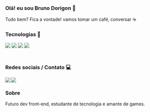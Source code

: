 ### Olá! eu sou Bruno Dorigon 👋

<p>Tudo bem? Fica a vontade! vamos tomar um café, conversar ☕</p>

### Tecnologias 🚀

<div style="display: flex; gap: 4px; margin-bottom: 10px">
  <img src="https://img.shields.io/badge/HTML5-E34F26?style=for-the-badge&logo=html5&logoColor=white">
  <img src="https://img.shields.io/badge/CSS3-1572B6?style=for-the-badge&logo=css3&logoColor=white">
  <img src="https://img.shields.io/badge/JavaScript-F7DF1E?style=for-the-badge&logo=javascript&logoColor=black">
  <img src="https://img.shields.io/badge/GIT-E44C30?style=for-the-badge&logo=git&logoColor=white">
</div>


  <img src="https://github-readme-stats.vercel.app/api?username=DorigonBruno&show_icons=true&theme=dracula" alt="" />

  <img src="https://github-readme-stats.vercel.app/api/top-langs/?username=DorigonBruno&layout=compact&langs_count=7&theme=dracula" alt="" />


### Redes sociais / Contato 💻

<div style="display: flex; gap: 2px">
  <a href="https://www.linkedin.com/in/bruno-santos-dorigon-63b54a219/">
    <img src="https://img.shields.io/badge/LinkedIn-0077B5?style=for-the-badge&logo=linkedin&logoColor=white">
  </a>
  
  <a href="mailto:bdorigonb@gmail.com">
    <img src="https://img.shields.io/badge/Gmail-D14836?style=for-the-badge&logo=gmail&logoColor=white">
  </a>
</div>

### Sobre

<p>Futuro dev front-end, estudante de tecnologia e amante de games.
</p>
